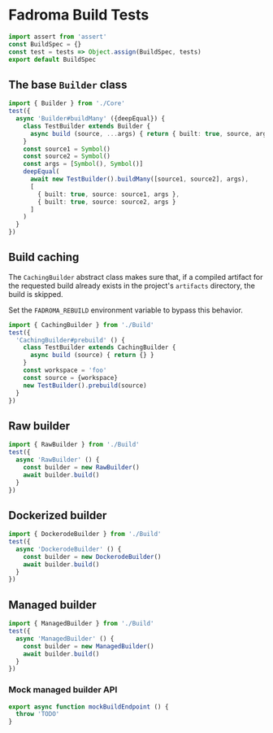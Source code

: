 # Fadroma Build Tests

```typescript
import assert from 'assert'
const BuildSpec = {}
const test = tests => Object.assign(BuildSpec, tests)
export default BuildSpec
```

## The base `Builder` class

```typescript
import { Builder } from './Core'
test({
  async 'Builder#buildMany' ({deepEqual}) {
    class TestBuilder extends Builder {
      async build (source, ...args) { return { built: true, source, args } }
    }
    const source1 = Symbol()
    const source2 = Symbol()
    const args = [Symbol(), Symbol()]
    deepEqual(
      await new TestBuilder().buildMany([source1, source2], args),
      [
        { built: true, source: source1, args },
        { built: true, source: source2, args }
      ]
    )
  }
})
```

## Build caching

The `CachingBuilder` abstract class makes sure that,
if a compiled artifact for the requested build
already exists in the project's `artifacts` directory,
the build is skipped.

Set the `FADROMA_REBUILD` environment variable to bypass this behavior.

```typescript
import { CachingBuilder } from './Build'
test({
  'CachingBuilder#prebuild' () {
    class TestBuilder extends CachingBuilder {
      async build (source) { return {} }
    }
    const workspace = 'foo'
    const source = {workspace}
    new TestBuilder().prebuild(source)
  }
})
```

## Raw builder

```typescript
import { RawBuilder } from './Build'
test({
  async 'RawBuilder' () {
    const builder = new RawBuilder()
    await builder.build()
  }
})
```

## Dockerized builder

```typescript
import { DockerodeBuilder } from './Build'
test({
  async 'DockerodeBuilder' () {
    const builder = new DockerodeBuilder()
    await builder.build()
  }
})
```

## Managed builder

```typescript
import { ManagedBuilder } from './Build'
test({
  async 'ManagedBuilder' () {
    const builder = new ManagedBuilder()
    await builder.build()
  }
})
```

### Mock managed builder API

```typescript
export async function mockBuildEndpoint () {
  throw 'TODO'
}
```

